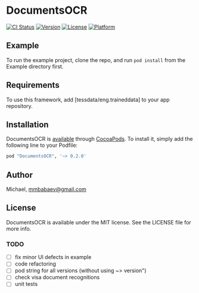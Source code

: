 # DocumentsOCR

[![CI Status](http://img.shields.io/travis/Michael/DocumentsOCR.svg?style=flat)](https://travis-ci.org/Michael/DocumentsOCR)
[![Version](https://img.shields.io/cocoapods/v/DocumentsOCR.svg?style=flat)](http://cocoapods.org/pods/DocumentsOCR)
[![License](https://img.shields.io/cocoapods/l/DocumentsOCR.svg?style=flat)](http://cocoapods.org/pods/DocumentsOCR)
[![Platform](https://img.shields.io/cocoapods/p/DocumentsOCR.svg?style=flat)](http://cocoapods.org/pods/DocumentsOCR)

## Example

To run the example project, clone the repo, and run `pod install` from the Example directory first.

## Requirements

To use this framework, add [tessdata/eng.traineddata] to your app repository. 

## Installation

DocumentsOCR is [available](https://cocoapods.org/?q=Documents) through [CocoaPods](http://cocoapods.org). To install
it, simply add the following line to your Podfile:

```ruby
pod "DocumentsOCR", '~> 0.2.0'
```
## Author

Michael, mmbabaev@gmail.com

## License

DocumentsOCR is available under the MIT license. See the LICENSE file for more info.

### TODO

- [ ] fix minor UI defects in example 
- [ ] code refactoring
- [ ] pod string for all versions (without using ~> version")
- [ ] check visa document recognitions
- [ ] unit tests
